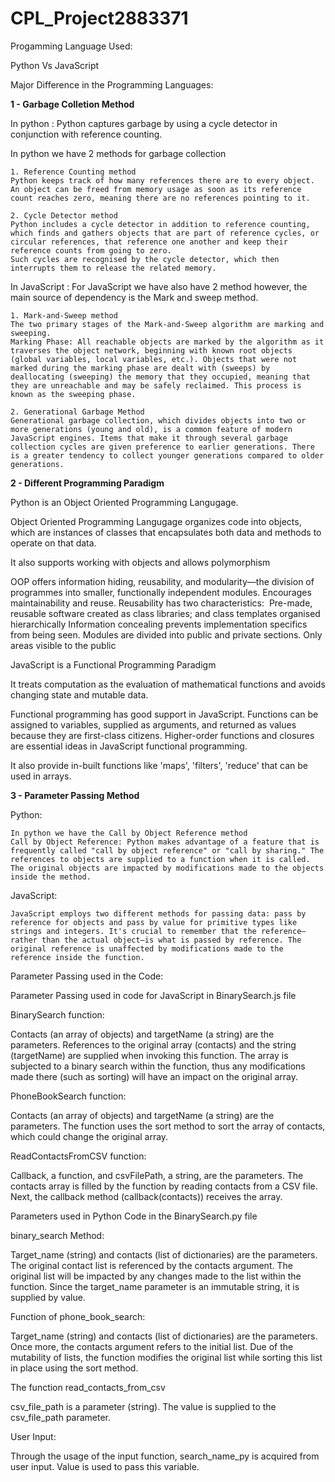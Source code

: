 # CPL_Project2883371
 

 Progamming Language Used:

Python   Vs  JavaScript

Major Difference in the Programming Languages:

**1 - Garbage Colletion Method**

In python :
Python captures garbage by using a cycle detector in conjunction with reference counting.

In python we have 2 methods for garbage collection 

    1. Reference Counting method
    Python keeps track of how many references there are to every object.
    An object can be freed from memory usage as soon as its reference count reaches zero, meaning there are no references pointing to it.

    2. Cycle Detector method
    Python includes a cycle detector in addition to reference counting, which finds and gathers objects that are part of reference cycles, or circular references, that reference one another and keep their reference counts from going to zero.
    Such cycles are recognised by the cycle detector, which then interrupts them to release the related memory.

In JavaScript :
For JavaScript we have also have 2 method however, the main source of dependency is the Mark and sweep method.

    1. Mark-and-Sweep method   
    The two primary stages of the Mark-and-Sweep algorithm are marking and sweeping.
    Marking Phase: All reachable objects are marked by the algorithm as it traverses the object network, beginning with known root objects (global variables, local variables, etc.). Objects that were not marked during the marking phase are dealt with (sweeps) by deallocating (sweeping) the memory that they occupied, meaning that they are unreachable and may be safely reclaimed. This process is known as the sweeping phase.

    2. Generational Garbage Method
    Generational garbage collection, which divides objects into two or more generations (young and old), is a common feature of modern JavaScript engines. Items that make it through several garbage collection cycles are given preference to earlier generations. There is a greater tendency to collect younger generations compared to older generations.

**2 - Different Programming Paradigm**

Python is an Object Oriented Programming Langugage. 

Object Oriented Programming Langugage organizes code into objects, which are instances of classes that encapsulates both data and methods to operate on that data.

It also supports working with objects and allows polymorphism 

OOP offers information hiding, reusability, and modularity—the division of programmes into smaller, functionally independent modules.  Encourages maintainability and reuse. Reusability has two characteristics:  Pre-made, reusable software created as class libraries; and class templates organised hierarchically Information concealing prevents implementation specifics from being seen. Modules are divided into public and private sections.  Only areas visible to the public

JavaScript is a Functional Programming Paradigm

It treats computation as the evaluation of mathematical functions and avoids changing state and mutable data. 

Functional programming has good support in JavaScript. Functions can be assigned to variables, supplied as arguments, and returned as values because they are first-class citizens. Higher-order functions and closures are essential ideas in JavaScript functional programming.

It also provide in-built functions like 'maps', 'filters', 'reduce' that can be used in arrays.

**3 - Parameter Passing Method**

Python:

    In python we have the Call by Object Reference method
    Call by Object Reference: Python makes advantage of a feature that is frequently called "call by object reference" or "call by sharing." The references to objects are supplied to a function when it is called. The original objects are impacted by modifications made to the objects inside the method.

JavaScript:

    JavaScript employs two different methods for passing data: pass by reference for objects and pass by value for primitive types like strings and integers. It's crucial to remember that the reference—rather than the actual object—is what is passed by reference. The original reference is unaffected by modifications made to the reference inside the function.

Parameter Passing used in the Code:

Parameter Passing used in code for JavaScript in BinarySearch.js file

BinarySearch function:

Contacts (an array of objects) and targetName (a string) are the parameters.
References to the original array (contacts) and the string (targetName) are supplied when invoking this function.
The array is subjected to a binary search within the function, thus any modifications made there (such as sorting) will have an impact on the original array.

PhoneBookSearch function:

Contacts (an array of objects) and targetName (a string) are the parameters.
The function uses the sort method to sort the array of contacts, which could change the original array.

ReadContactsFromCSV function:

Callback, a function, and csvFilePath, a string, are the parameters.
The contacts array is filled by the function by reading contacts from a CSV file. Next, the callback method (callback(contacts)) receives the array.


Parameters used in Python Code in the BinarySearch.py file

binary_search Method:

Target_name (string) and contacts (list of dictionaries) are the parameters.
The original contact list is referenced by the contacts argument. The original list will be impacted by any changes made to the list within the function.
Since the target_name parameter is an immutable string, it is supplied by value.

Function of phone_book_search:

Target_name (string) and contacts (list of dictionaries) are the parameters.
Once more, the contacts argument refers to the initial list. Due of the mutability of lists, the function modifies the original list while sorting this list in place using the sort method.

The function read_contacts_from_csv

csv_file_path is a parameter (string).
The value is supplied to the csv_file_path parameter.

User Input:

Through the usage of the input function, search_name_py is acquired from user input. Value is used to pass this variable.
